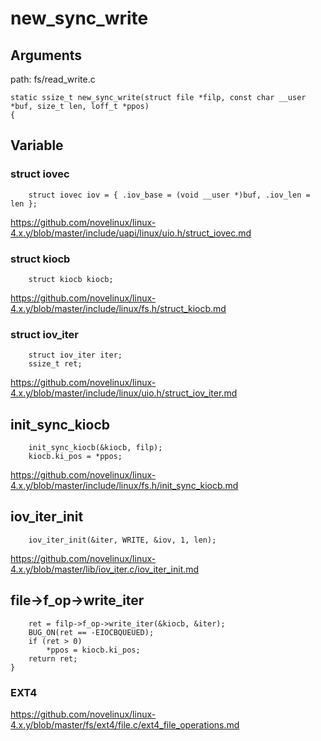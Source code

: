 new_sync_write
========================================

Arguments
----------------------------------------

path: fs/read_write.c
```
static ssize_t new_sync_write(struct file *filp, const char __user *buf, size_t len, loff_t *ppos)
{
```

Variable
----------------------------------------

### struct iovec

```
    struct iovec iov = { .iov_base = (void __user *)buf, .iov_len = len };
```

https://github.com/novelinux/linux-4.x.y/blob/master/include/uapi/linux/uio.h/struct_iovec.md

### struct kiocb

```
    struct kiocb kiocb;
```

https://github.com/novelinux/linux-4.x.y/blob/master/include/linux/fs.h/struct_kiocb.md

### struct iov_iter

```
    struct iov_iter iter;
    ssize_t ret;
```

https://github.com/novelinux/linux-4.x.y/blob/master/include/linux/uio.h/struct_iov_iter.md

init_sync_kiocb
----------------------------------------

```
    init_sync_kiocb(&kiocb, filp);
    kiocb.ki_pos = *ppos;
```

https://github.com/novelinux/linux-4.x.y/blob/master/include/linux/fs.h/init_sync_kiocb.md

iov_iter_init
----------------------------------------

```
    iov_iter_init(&iter, WRITE, &iov, 1, len);
```

https://github.com/novelinux/linux-4.x.y/blob/master/lib/iov_iter.c/iov_iter_init.md

file->f_op->write_iter
----------------------------------------

```
    ret = filp->f_op->write_iter(&kiocb, &iter);
    BUG_ON(ret == -EIOCBQUEUED);
    if (ret > 0)
        *ppos = kiocb.ki_pos;
    return ret;
}
```

### EXT4

https://github.com/novelinux/linux-4.x.y/blob/master/fs/ext4/file.c/ext4_file_operations.md
